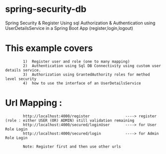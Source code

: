 # spring-security-db
Spring Security &amp; Register Using sql Authorization & Authentication using UserDetailsService in a Spring Boot App (register,login,logout)


# This example covers 
             
            1)  Register user and role (one to many mapping)
            2)  Authentication using Sql DB Connectivity using custom user details service.
            3)  Authorization using GrantedAuthority roles for method level security
            4)  how to use the interface of an UserDetailsService 
            
# Url Mapping :
            
            http://localhost:4000/register                ----> register (role : either USER (OR) ADMIN) still validation remaining 
            http://localhost:4000/secured/loginUser       ----> for User Role Login
            http://localhost:4000/secured/login           ----> for Admin Role Login  
            
            Note: Register first and then use other urls
               
